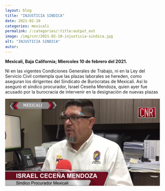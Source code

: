 ```yaml
---
layout: blog
title: "INJUSTICIA SINDICA"
date: 2021-02-10
categories: mexicali
permalink: /:categories/:title:output_ext
image: /img/cnr/2021-02-10-injusticia-sindica.jpg
alt: "INJUSTICIA SINDICA"
autor:
---
```


**Mexicali, Baja California; Miercoles 10 de febrero del 2021.** 

Ni en las vigentes Condiciones Generales de Trabajo, ni en la Ley del Servicio Civil contempla que las plazas laborales se hereden, como aseguran los dirigentes del Sindicato de Burócratas de Mexicali. Así lo aseguró el síndico procurador, Israel Ceseña Mendoza, quien ayer fue acusado por la burocracia de intervenir en la designación de nuevas plazas

<div id="carouselExampleSlidesOnly" class="carousel slide" data-ride="carousel">
  <div class="carousel-inner">
    <div class="carousel-item active">
       <img class="d-block w-100" src="/img/cnr/2021-02-10-injusticia-sindica.jpg" loading="lazy"  alt="INJUSTICIA SINDICA">
    </div>
  </div>
</div>